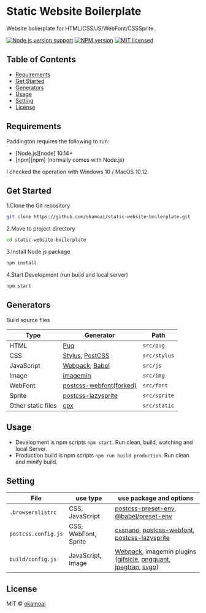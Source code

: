 # Static Website Boilerplate

Website bolierplate for HTML/CSS/JS/WebFont/CSSSprite.

[![Node.js version support][shield-node]](#)
[![NPM version][shield-npm]](#)
[![MIT licensed][shield-license]](#)

## Table of Contents

- [Requirements](#requirements)
- [Get Started](#get-started)
- [Generators](#generators)
- [Usage](#usage)
- [Setting](#setting)
- [License](#license)

## Requirements

Paddington requires the following to run:

- [Node.js][node] 10.14+
- [npm][npm] (normally comes with Node.js)

I checked the operation with Windows 10 / MacOS 10.12.

## Get Started

1.Clone the Git repository

```sh
git clone https://github.com/okamoai/static-website-boilerplate.git
```

2.Move to project directory

```sh
cd static-website-boilerplate
```

3.Install Node.js package

```sh
npm install
```

4.Start Development (run build and local server)

```sh
npm start
```

## Generators

Build source files

| Type               | Generator                                                              | Path         |
| ------------------ | ---------------------------------------------------------------------- | ------------ |
| HTML               | [Pug](https://pugjs.org/)                                              | `src/pug`    |
| CSS                | [Stylus](http://stylus-lang.com/), [PostCSS](https://postcss.org/)     | `src/stylus` |
| JavaScript         | [Webpack](https://webpack.js.org/), [Babel](https://babeljs.io/)       | `src/js`     |
| Image              | [imagemin](https://github.com/imagemin/imagemin)                       | `src/img`    |
| WebFont            | [postcss-webfont(forked)](https://github.com/okamoai/postcss-webfont)  | `src/font`   |
| Sprite             | [postcss-lazysprite](https://www.npmjs.com/package/postcss-lazysprite) | `src/sprite` |
| Other static files | [cpx](https://www.npmjs.com/package/cpx)                               | `src/static` |

## Usage

- Development is npm scripts `npm start`. Run clean, build, watching and local Server.
- Production build is npm scripts `npm run build production`. Run clean and minify build.

## Setting

| File                | use type             | use package and options                                                                                                                                                                                                                                                                                                                                                       |
| ------------------- | -------------------- | ----------------------------------------------------------------------------------------------------------------------------------------------------------------------------------------------------------------------------------------------------------------------------------------------------------------------------------------------------------------------------- |
| `.browserslistrc`   | CSS, JavaScript      | [postcss-preset-env](https://preset-env.cssdb.org/), [@babel/preset-env](https://babeljs.io/docs/en/babel-preset-env)                                                                                                                                                                                                                                                         |
| `postcss.config.js` | CSS, WebFont, Sprite | [cssnano](https://cssnano.co/guides/optimisations), [postcss-webfont](https://github.com/okamoai/postcss-webfont#options), [postcss-lazysprite](https://www.npmjs.com/package/postcss-lazysprite#options)                                                                                                                                                                     |
| `build/config.js`   | JavaScript, Image    | [Webpack](https://webpack.js.org/concepts/entry-points#multi-page-application), imagemin plugins ([gifsicle](https://www.npmjs.com/package/imagemin-gifsicle#options), [pngquant](https://www.npmjs.com/package/imagemin-pngquant#options), [jpegtran](https://www.npmjs.com/package/imagemin-jpegtran#options), [svgo](https://www.npmjs.com/package/imagemin-svgo#options)) |

## License

MIT © [okamoai](https://github.com/okamoai)

[shield-license]: https://img.shields.io/badge/license-MIT-blue.svg
[shield-node]: https://img.shields.io/badge/node.js-10.14.1-brightgreen.svg
[shield-npm]: https://img.shields.io/badge/npm-v6.4.1-blue.svg
